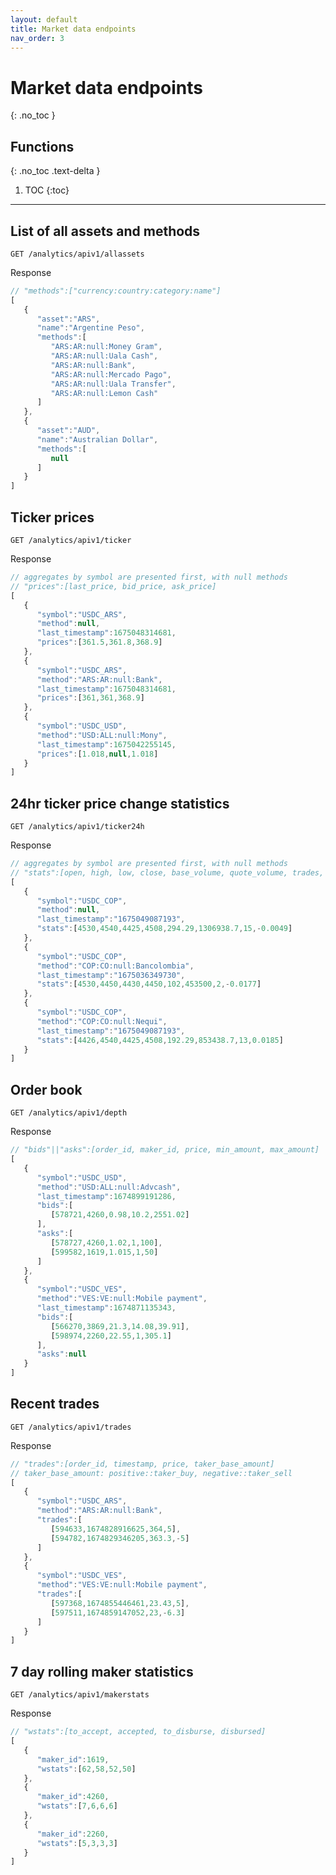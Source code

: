 ```yaml
---
layout: default
title: Market data endpoints
nav_order: 3
---
```


# Market data endpoints
{: .no_toc }



## Functions
{: .no_toc .text-delta }

1. TOC
{:toc}


---


## List of all assets and methods

`GET /analytics/apiv1/allassets`

Response

```js
// "methods":["currency:country:category:name"]
[
   {
      "asset":"ARS",
      "name":"Argentine Peso",
      "methods":[
         "ARS:AR:null:Money Gram",
         "ARS:AR:null:Uala Cash",
         "ARS:AR:null:Bank",
         "ARS:AR:null:Mercado Pago",
         "ARS:AR:null:Uala Transfer",
         "ARS:AR:null:Lemon Cash"
      ]
   },
   {
      "asset":"AUD",
      "name":"Australian Dollar",
      "methods":[
         null
      ]
   }
]
```

## Ticker prices

`GET /analytics/apiv1/ticker`

Response

```js
// aggregates by symbol are presented first, with null methods
// "prices":[last_price, bid_price, ask_price]
[
   {
      "symbol":"USDC_ARS",
      "method":null,
      "last_timestamp":1675048314681,
      "prices":[361.5,361.8,368.9]
   },
   {
      "symbol":"USDC_ARS",
      "method":"ARS:AR:null:Bank",
      "last_timestamp":1675048314681,
      "prices":[361,361,368.9]
   },
   {
      "symbol":"USDC_USD",
      "method":"USD:ALL:null:Mony",
      "last_timestamp":1675042255145,
      "prices":[1.018,null,1.018]
   }
]
```

## 24hr ticker price change statistics

`GET /analytics/apiv1/ticker24h`

Response

```js
// aggregates by symbol are presented first, with null methods
// "stats":[open, high, low, close, base_volume, quote_volume, trades, price_change_pct]
[
   {
      "symbol":"USDC_COP",
      "method":null,
      "last_timestamp":"1675049087193",
      "stats":[4530,4540,4425,4508,294.29,1306938.7,15,-0.0049]
   },
   {
      "symbol":"USDC_COP",
      "method":"COP:CO:null:Bancolombia",
      "last_timestamp":"1675036349730",
      "stats":[4530,4450,4430,4450,102,453500,2,-0.0177]
   },
   {
      "symbol":"USDC_COP",
      "method":"COP:CO:null:Nequi",
      "last_timestamp":"1675049087193",
      "stats":[4426,4540,4425,4508,192.29,853438.7,13,0.0185]
   }
]
```

## Order book

`GET /analytics/apiv1/depth`

Response
```js
// "bids"||"asks":[order_id, maker_id, price, min_amount, max_amount]
[
   {
      "symbol":"USDC_USD",
      "method":"USD:ALL:null:Advcash",
      "last_timestamp":1674899191286,
      "bids":[
         [578721,4260,0.98,10.2,2551.02]
      ],
      "asks":[
         [578727,4260,1.02,1,100],
         [599582,1619,1.015,1,50]
      ]
   },
   {
      "symbol":"USDC_VES",
      "method":"VES:VE:null:Mobile payment",
      "last_timestamp":1674871135343,
      "bids":[
         [566270,3869,21.3,14.08,39.91],
         [598974,2260,22.55,1,305.1]
      ],
      "asks":null
   }
]
```

## Recent trades

`GET /analytics/apiv1/trades`

Response
```js
// "trades":[order_id, timestamp, price, taker_base_amount]
// taker_base_amount: positive::taker_buy, negative::taker_sell
[
   {
      "symbol":"USDC_ARS",
      "method":"ARS:AR:null:Bank",
      "trades":[
         [594633,1674828916625,364,5],
         [594782,1674829346205,363.3,-5]
      ]
   },
   {
      "symbol":"USDC_VES",
      "method":"VES:VE:null:Mobile payment",
      "trades":[
         [597368,1674855446461,23.43,5],
         [597511,1674859147052,23,-6.3]
      ]
   }
]
```

## 7 day rolling maker statistics

`GET /analytics/apiv1/makerstats`

Response
```js
// "wstats":[to_accept, accepted, to_disburse, disbursed]
[  
   {
      "maker_id":1619,
      "wstats":[62,58,52,50]
   },
   {
      "maker_id":4260,
      "wstats":[7,6,6,6]
   },
   {
      "maker_id":2260,
      "wstats":[5,3,3,3]
   }
]
```